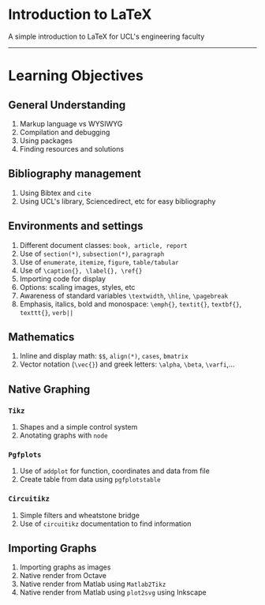 # Introduction to LaTeX 
A simple introduction to LaTeX for UCL's engineering faculty
 
----------
# Learning Objectives
## General Understanding
1. Markup language vs WYSIWYG
2. Compilation and debugging
3. Using packages
4. Finding resources and solutions

## Bibliography management
1. Using Bibtex and `cite`
2. Using UCL's library, Sciencedirect, etc for easy bibliography

## Environments and settings
1. Different document classes: `book, article, report`
2. Use of `section(*)`, `subsection(*)`, `paragraph`
3. Use of `enumerate`, `itemize`, `figure`, `table/tabular`
4. Use of `\caption{}, \label{}, \ref{}`
5. Importing code for display
6. Options: scaling images, styles, etc
7. Awareness of standard variables `\textwidth`, `\hline`, `\pagebreak`
8. Emphasis, italics, bold and monospace: `\emph{}`, `textit{}`, `textbf{}`, `texttt{}`, `verb||`

## Mathematics
1. Inline and display math: `$$`, `align(*)`, `cases`, `bmatrix`
2. Vector notation (`\vec{}`) and greek letters: `\alpha`, `\beta`, `\varfi`,...

## Native Graphing
### `Tikz`
1. Shapes and a simple control system
2. Anotating graphs with `node`

### `Pgfplots`
1. Use of `addplot` for function, coordinates and data from file
2. Create table from data using `pgfplotstable`
### `Circuitikz`
1. Simple filters and wheatstone bridge
2. Use of `circuitikz` documentation to find information

## Importing Graphs
1. Importing graphs as images
2. Native render from Octave
3. Native render from Matlab using `Matlab2Tikz`
4. Native render from Matlab using `plot2svg` using Inkscape
